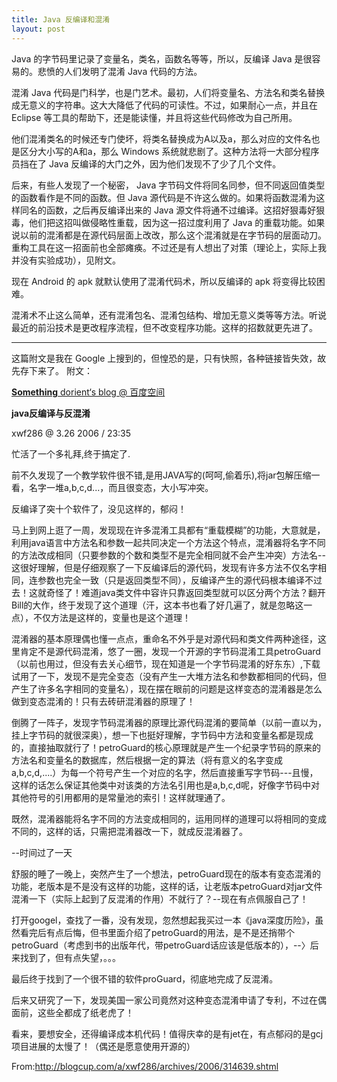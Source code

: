 ```yaml
---
title: Java 反编译和混淆
layout: post
---
```


Java 的字节码里记录了变量名，类名，函数名等等，所以，反编译 Java 是很容易的。悲愤的人们发明了混淆 Java 代码的方法。

混淆 Java 代码是门科学，也是门艺术。最初，人们将变量名、方法名和类名替换成无意义的字符串。这大大降低了代码的可读性。不过，如果耐心一点，并且在 Eclipse 等工具的帮助下，还是能读懂，并且将这些代码修改为自己所用。

他们混淆类名的时候还专门使坏，将类名替换成为A以及a，那么对应的文件名也是区分大小写的A和a，那么 Windows 系统就悲剧了。这种方法将一大部分程序员挡在了 Java 反编译的大门之外，因为他们发现不了少了几个文件。

后来，有些人发现了一个秘密， Java 字节码文件将同名同参，但不同返回值类型的函数看作是不同的函数。但 Java 源代码是不许这么做的。如果将函数混淆为这样同名的函数，之后再反编译出来的 Java 源文件将通不过编译。这招好狠毒好狠毒，他们把这招叫做侵略性重载，因为这一招过度利用了 Java 的重载功能。如果说以前的混淆都是在源代码层面上改改，那么这个混淆就是在字节码的层面动刀。重构工具在这一招面前也全部瘫痪。不过还是有人想出了对策（理论上，实际上我并没有实验成功），见附文。

现在 Android 的 apk 就默认使用了混淆代码术，所以反编译的 apk 将变得比较困难。

混淆术不止这么简单，还有混淆包名、混淆包结构、增加无意义类等等方法。听说最近的前沿技术是更改程序流程，但不改变程序功能。这样的招数就更先进了。

---

这篇附文是我在 Google 上搜到的，但惶恐的是，只有快照，各种链接皆失效，故先存下来了。
附文：

[**Something** dorient‘s blog @ 百度空间](http://webcache.googleusercontent.com/search?q=cache:nmkUIIkVa4oJ:hi.baidu.com/dorient/blog/item/bfe93073c854761e8701b0ec.html+&cd=1&hl=zh-TW&ct=clnk&client=ubuntu)

**java反编译与反混淆**

xwf286 @ 3.26 2006 / 23:35

忙活了一个多礼拜,终于搞定了.

前不久发现了一个教学软件很不错,是用JAVA写的(呵呵,偷着乐),将jar包解压缩一看，名字一堆a,b,c,d...，而且很变态，大小写冲突。

反编译了突十个软件了，没见这样的，郁闷！

马上到网上逛了一周，发现现在许多混淆工具都有“重载模糊”的功能，大意就是，利用java语言中方法名和参数一起共同决定一个方法这个特点，混淆器将名字不同的方法改成相同（只要参数的个数和类型不是完全相同就不会产生冲突）方法名--这很好理解，但是仔细观察了一下反编译后的源代码，发现有许多方法不仅名字相同，连参数也完全一致（只是返回类型不同），反编译产生的源代码根本编译不过去！这就奇怪了！难道java类文件中容许只靠返回类型就可以区分两个方法？翻开Bill的大作，终于发现了这个道理（汗，这本书也看了好几遍了，就是忽略这一点），不仅方法是这样的，变量也是这个道理！

混淆器的基本原理偶也懂一点点，重命名不外乎是对源代码和类文件两种途径，这里肯定不是源代码混淆，悠了一圈，发现一个开源的字节码混淆工具petroGuard（以前也用过，但没有去关心细节，现在知道是一个字节码混淆的好东东）,下载试用了一下，发现不是完全变态（没有产生一大堆方法名和参数都相同的代码，但产生了许多名字相同的变量名），现在摆在眼前的问题是这样变态的混淆器是怎么做到变态混淆的！只有去砖研混淆器的原理了！

倒腾了一阵子，发现字节码混淆器的原理比源代码混淆的要简单（以前一直以为，挂上字节码的就很深奥），想一下也挺好理解，字节码中方法和变量名都是现成的，直接抽取就行了！petroGuard的核心原理就是产生一个纪录字节码的原来的方法名和变量名的数据库，然后根据一定的算法（将有意义的名字变成a,b,c,d,....）为每一个符号产生一个对应的名字，然后直接重写字节码---且慢，这样的话怎么保证其他类中对该类的方法名引用也是a,b,c,d呢，好像字节码中对其他符号的引用都用的是常量池的索引！这样就理通了。

既然，混淆器能将名字不同的方法变成相同的，运用同样的道理可以将相同的变成不同的，这样的话，只需把混淆器改一下，就成反混淆器了。

--时间过了一天

舒服的睡了一晚上，突然产生了一个想法，petroGuard现在的版本有变态混淆的功能，老版本是不是没有这样的功能，这样的话，让老版本petroGuard对jar文件混淆一下（实际上起到了反混淆的作用）不就行了？--现在有点佩服自己了！

打开googel，查找了一番，没有发现，忽然想起我买过一本《java深度历险》，虽然看完后有点后悔，但书里面介绍了petroGuard的用法，是不是还捎带个petroGuard（考虑到书的出版年代，带petroGuard话应该是低版本的），--〉后来找到了，但有点失望，。。。

最后终于找到了一个很不错的软件proGuard，彻底地完成了反混淆。

后来又研究了一下，发现美国一家公司竟然对这种变态混淆申请了专利，不过在偶面前，这些全都成了纸老虎了！

看来，要想安全，还得编译成本机代码！值得庆幸的是有jet在，有点郁闷的是gcj项目进展的太慢了！（偶还是愿意使用开源的）

From:http://blogcup.com/a/xwf286/archives/2006/314639.shtml


